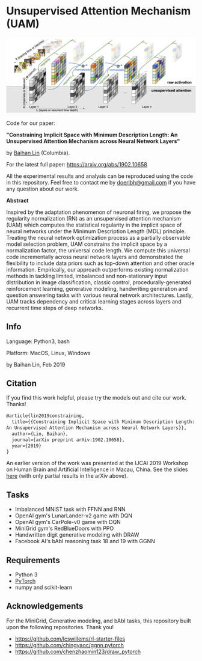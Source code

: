 # Unsupervised Attention Mechanism (UAM)


![Unsupervised Attention Mechanism](./img/unsuper_attention.png "Unsupervised Attention Mechanism")

 

Code for our paper: 

**"Constraining Implicit Space with Minimum Description Length: An Unsupervised Attention Mechanism across Neural Network Layers"** 

by [Baihan Lin](http://www.columbia.edu/~bl2681/) (Columbia). 



For the latest full paper: https://arxiv.org/abs/1902.10658

All the experimental results and analysis can be reproduced using the code in this repository. Feel free to contact me by doerlbh@gmail.com if you have any question about our work.



**Abstract**

Inspired by the adaptation phenomenon of neuronal firing, we propose the regularity normalization (RN) as an unsupervised attention mechanism (UAM) which computes the statistical regularity in the implicit space of neural networks under the Minimum Description Length (MDL) principle. Treating the neural network optimization process as a partially observable model selection problem, UAM constrains the implicit space by a normalization factor, the universal code length. We compute this universal code incrementally across neural network layers and demonstrated the flexibility to include data priors such as top-down attention and other oracle information. Empirically, our approach outperforms existing normalization methods in tackling limited, imbalanced and non-stationary input distribution in image classification, classic control, procedurally-generated reinforcement learning, generative modeling, handwriting generation and question answering tasks with various neural network architectures. Lastly, UAM tracks dependency and critical learning stages across layers and recurrent time steps of deep networks.



## Info

Language: Python3, bash

Platform: MacOS, Linux, Windows

by Baihan Lin, Feb 2019




## Citation

If you find this work helpful, please try the models out and cite our work. Thanks!

    @article{lin2019constraining,
      title={{Constraining Implicit Space with Minimum Description Length: An Unsupervised Attention Mechanism across Neural Network Layers}},
      author={Lin, Baihan},
      journal={arXiv preprint arXiv:1902.10658},
      year={2019}
    }

  


An earlier version of the work was presented at the IJCAI 2019 Workshop on Human Brain and Artificial Intelligence in Macau, China. See the slides [here](https://www.baihan.nyc/pdfs/IJCAI_RN_slides.pdf) (with only partial results in the arXiv above).




## Tasks

* Imbalanced MNIST task with FFNN and RNN
* OpenAI gym's LunarLander-v2 game with DQN
* OpenAI gym's CarPole-v0 game with DQN
* MiniGrid gym's RedBlueDoors with PPO
* Handwritten digit generative modeling with DRAW
* Facebook AI's bAbI reasoning task 18 and 19 with GGNN





## Requirements

* Python 3
* [PyTorch](http://pytorch.org/)
* numpy and scikit-learn



## Acknowledgements

For the MiniGrid, Generative modeling, and bAbI tasks, this repository built upon the following repositories.   Thank you!

- https://github.com/lcswillems/rl-starter-files
- https://github.com/chingyaoc/ggnn.pytorch
- https://github.com/chenzhaomin123/draw_pytorch


